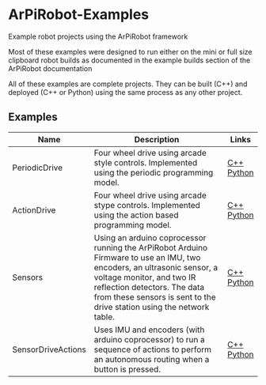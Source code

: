 # ArPiRobot-Examples
Example robot projects using the ArPiRobot framework

Most of these examples were designed to run either on the mini or full size clipboard robot builds as documented in the example builds section of the ArPiRobot documentation

All of these examples are complete projects. They can be built (C++) and deployed (C++ or Python) using the same process as any other project.

## Examples

| Name            | Description                             | Links            |
| --------------- | --------------------------------------- | ---------------- |
| PeriodicDrive   | Four wheel drive using arcade style controls. Implemented using the periodic programming model. | [C++](./CPPExamples/PeriodicDrive) <br /> [Python](./PythonExamples/PeriodicDrive) |
| ActionDrive     | Four wheel drive using arcade stype controls. Implemented using the action based programming model. | [C++](./CPPExamples/ActionDrive) <br /> [Python](./PythonExamples/ActionDrive) |
| Sensors         | Using an arduino coprocessor running the ArPiRobot Arduino Firmware to use an IMU, two encoders, an ultrasonic sensor, a voltage monitor, and two IR reflection detectors. The data from these sensors is sent to the drive station using the network table. | [C++](./CPPExamples/Sensors) <br /> [Python](./PythonExamples/Sensors) |
| SensorDriveActions | Uses IMU and encoders (with arduino coprocessor) to run a sequence of actions to perform an autonomous routing when a button is pressed. | [C++](./CPPExamples/SensorDriveActions) <br /> [Python](./PythonExamples/SensorDriveActions) |
